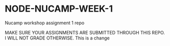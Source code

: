 # NODE-NUCAMP-WEEK-1



Nucamp workshop assignment 1 repo


MAKE SURE YOUR ASSIGNMENTS ARE SUBMITTED THROUGH THIS REPO. I WILL NOT GRADE OTHERWISE.
This is a change